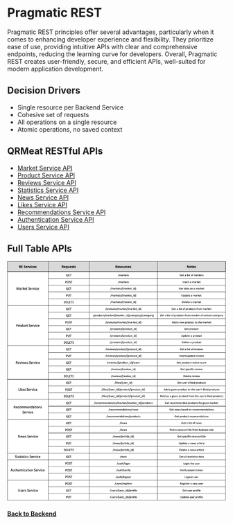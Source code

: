 # Pragmatic REST

Pragmatic REST principles offer several advantages, particularly when it comes to enhancing developer experience and flexibility. They prioritize ease of use, providing intuitive APIs with clear and comprehensive endpoints, reducing the learning curve for developers. Overall, Pragmatic REST creates user-friendly, secure, and efficient APIs, well-suited for modern application development.

## Decision Drivers

- Single resource per Backend Service
- Cohesive set of requests
- All operations on a single resource
- Atomic operations, no saved context


## QRMeat RESTful APIs

- [Market Service API](MarketService-API.md)
- [Product Service API](ProductService-API.md)
- [Reviews Service API](ReviewsService-API.md)
- [Statistics Service API](StatisticsService-API.md)
- [News Service API](NewsService-API.md)
- [Likes Service API](LikesService-API.md)
- [Recommendations Service API](RecommendationsService-API.md)
- [Authentication Service API](AuthenticationService-API.md)
- [Users Service API](UsersService-API.md)

## Full Table APIs 

<img src="./assets//REST-Table.png" alt="QRMeat Rest API" />


#### [Back to Backend](../README.md)



